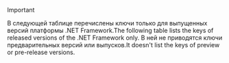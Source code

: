 
> [!IMPORTANT]
> <span data-ttu-id="c6a3d-101">В следующей таблице перечислены ключи только для выпущенных версий платформы .NET Framework.</span><span class="sxs-lookup"><span data-stu-id="c6a3d-101">The following table lists the keys of released versions of the .NET Framework only.</span></span> <span data-ttu-id="c6a3d-102">В ней не приводятся ключи предварительных версий или выпусков.</span><span class="sxs-lookup"><span data-stu-id="c6a3d-102">It doesn't list the keys of preview or pre-release versions.</span></span>
